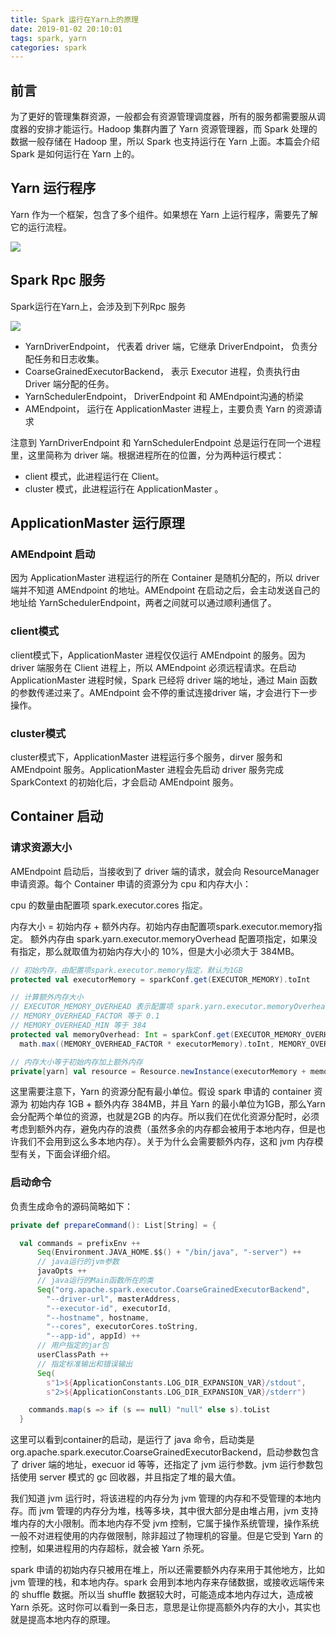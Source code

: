 ```yaml
---
title: Spark 运行在Yarn上的原理
date: 2019-01-02 20:10:01
tags: spark, yarn
categories: spark
---
```


## 前言

为了更好的管理集群资源，一般都会有资源管理调度器，所有的服务都需要服从调度器的安排才能运行。Hadoop 集群内置了 Yarn 资源管理器，而 Spark 处理的数据一般存储在 Hadoop 里，所以 Spark 也支持运行在 Yarn 上面。本篇会介绍 Spark 是如何运行在 Yarn 上的。



## Yarn 运行程序

Yarn 作为一个框架，包含了多个组件。如果想在 Yarn 上运行程序，需要先了解它的运行流程。

<img src="yarn-application-flow.svg">



## Spark Rpc 服务

Spark运行在Yarn上，会涉及到下列Rpc 服务

<img src="spark-on-yarn-rpc.svg">

- YarnDriverEndpoint， 代表着 driver 端，它继承 DriverEndpoint， 负责分配任务和日志收集。
- CoarseGrainedExecutorBackend， 表示 Executor 进程，负责执行由 Driver 端分配的任务。
- YarnSchedulerEndpoint， DriverEndpoint 和 AMEndpoint沟通的桥梁
- AMEndpoint， 运行在 ApplicationMaster 进程上，主要负责 Yarn 的资源请求

注意到 YarnDriverEndpoint 和 YarnSchedulerEndpoint 总是运行在同一个进程里，这里简称为 driver 端。根据进程所在的位置，分为两种运行模式：

- client 模式，此进程运行在 Client。
- cluster 模式，此进程运行在 ApplicationMaster 。



## ApplicationMaster 运行原理



### AMEndpoint 启动

因为 ApplicationMaster 进程运行的所在 Container 是随机分配的，所以 driver 端并不知道 AMEndpoint 的地址。AMEndpoint 在启动之后，会主动发送自己的地址给 YarnSchedulerEndpoint，两者之间就可以通过顺利通信了。



### client模式

client模式下，ApplicationMaster 进程仅仅运行 AMEndpoint 的服务。因为 driver 端服务在 Client 进程上，所以 AMEndpoint 必须远程请求。在启动 ApplicationMaster 进程时候，Spark 已经将 driver 端的地址，通过 Main 函数的参数传递过来了。AMEndpoint 会不停的重试连接driver 端，才会进行下一步操作。



### cluster模式

cluster模式下，ApplicationMaster 进程运行多个服务，dirver 服务和 AMEndpoint 服务。ApplicationMaster 进程会先启动 driver 服务完成 SparkContext 的初始化后，才会启动 AMEndpoint 服务。



## Container 启动  ##

### 请求资源大小

 AMEndpoint 启动后，当接收到了 driver 端的请求，就会向 ResourceManager 申请资源。每个 Container 申请的资源分为 cpu 和内存大小：

 cpu 的数量由配置项 spark.executor.cores 指定。

内存大小 = 初始内存 + 额外内存。初始内存由配置项spark.executor.memory指定。 额外内存由 spark.yarn.executor.memoryOverhead 配置项指定，如果没有指定，那么就取值为初始内存大小的 10%，但是大小必须大于 384MB。

```scala
// 初始内存，由配置项spark.executor.memory指定，默认为1GB
protected val executorMemory = sparkConf.get(EXECUTOR_MEMORY).toInt

// 计算额外内存大小
// EXECUTOR_MEMORY_OVERHEAD 表示配置项 spark.yarn.executor.memoryOverhead
// MEMORY_OVERHEAD_FACTOR 等于 0.1
// MEMORY_OVERHEAD_MIN 等于 384
protected val memoryOverhead: Int = sparkConf.get(EXECUTOR_MEMORY_OVERHEAD).getOrElse(
  math.max((MEMORY_OVERHEAD_FACTOR * executorMemory).toInt, MEMORY_OVERHEAD_MIN)).toInt

// 内存大小等于初始内存加上额外内存
private[yarn] val resource = Resource.newInstance(executorMemory + memoryOverhead, executorCores)
```

这里需要注意下，Yarn 的资源分配有最小单位。假设 spark 申请的 container 资源为 初始内存 1GB + 额外内存 384MB，并且 Yarn 的最小单位为1GB，那么Yarn 会分配两个单位的资源，也就是2GB 的内存。所以我们在优化资源分配时，必须考虑到额外内存，避免内存的浪费（虽然多余的内存都会被用于本地内存，但是也许我们不会用到这么多本地内存）。关于为什么会需要额外内存，这和 jvm 内存模型有关，下面会详细介绍。



### 启动命令

负责生成命令的源码简略如下：

```scala
private def prepareCommand(): List[String] = {

  val commands = prefixEnv ++
      Seq(Environment.JAVA_HOME.$$() + "/bin/java", "-server") ++
      // java运行的jvm参数
      javaOpts ++
      // java运行的Main函数所在的类
      Seq("org.apache.spark.executor.CoarseGrainedExecutorBackend",
        "--driver-url", masterAddress,
        "--executor-id", executorId,
        "--hostname", hostname,
        "--cores", executorCores.toString,
        "--app-id", appId) ++
      // 用户指定的jar包
      userClassPath ++
      // 指定标准输出和错误输出
      Seq(
        s"1>${ApplicationConstants.LOG_DIR_EXPANSION_VAR}/stdout",
        s"2>${ApplicationConstants.LOG_DIR_EXPANSION_VAR}/stderr")

    commands.map(s => if (s == null) "null" else s).toList
  }
```

这里可以看到container的启动，是运行了 java 命令，启动类是org.apache.spark.executor.CoarseGrainedExecutorBackend，启动参数包含了 driver 端的地址，execuor id 等等，还指定了 jvm 运行参数。jvm 运行参数包括使用 server 模式的 gc 回收器，并且指定了堆的最大值。

我们知道 jvm 运行时，将该进程的内存分为 jvm 管理的内存和不受管理的本地内存。而 jvm 管理的内存分为堆，栈等多块，其中很大部分是由堆占用，jvm 支持堆内存的大小限制。而本地内存不受 jvm 控制，它属于操作系统管理，操作系统一般不对进程使用的内存做限制，除非超过了物理机的容量。但是它受到 Yarn 的控制，如果进程用的内存超标，就会被 Yarn 杀死。

spark 申请的初始内存只被用在堆上，所以还需要额外内存来用于其他地方，比如 jvm 管理的栈，和本地内存。spark 会用到本地内存来存储数据，或接收远端传来的 shuffle 数据。所以当 shuffle 数据较大时，可能造成本地内存过大，造成被 Yarn 杀死。这时你可以看到一条日志，意思是让你提高额外内存的大小，其实也就是提高本地内存的原理。

